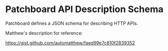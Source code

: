# Patchboard API Description Schema

Patchboard defines a JSON schema for describing HTTP APIs.


Matthew's description for reference:

https://gist.github.com/automatthew/faed99e7c810f2839352 
